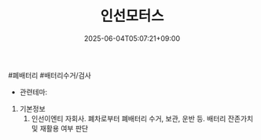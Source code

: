 ﻿---
title: "인선모터스"
date: 2025-06-04T05:07:21+09:00
lastmod: 2025-06-04T05:07:21+09:00
type: docs
sidebar:
  open: true
weight: 20
---
<div style="display:none">
  <meta property="article:published_time" content="2025-06-03T20:07:21Z" />
  <meta property="article:modified_time" content="2025-06-03T20:07:21Z" />
</div>
#폐배터리 #배터리수거/검사

- 관련테마: 

1. 기본정보
	1. 인선이엔티 자회사. 폐차로부터 폐배터리 수거, 보관, 운반 등. 배터리 잔존가치 및 재활용 여부 판단
